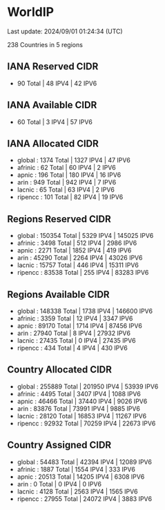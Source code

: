 # WorldIP

Last update: 2024/09/01 01:24:34 (UTC)

238 Countries in 5 regions

## IANA Reserved CIDR

- 90 Total | 48 IPV4 | 42 IPV6

## IANA Available CIDR

- 60 Total | 3 IPV4 | 57 IPV6

## IANA Allocated CIDR

- global : 1374 Total | 1327 IPV4 | 47 IPV6
- afrinic : 62 Total | 60 IPV4 | 2 IPV6
- apnic : 196 Total | 180 IPV4 | 16 IPV6
- arin : 949 Total | 942 IPV4 | 7 IPV6
- lacnic : 65 Total | 63 IPV4 | 2 IPV6
- ripencc : 101 Total | 82 IPV4 | 19 IPV6

## Regions Reserved CIDR

- global : 150354 Total | 5329 IPV4 | 145025 IPV6
- afrinic : 3498 Total | 512 IPV4 | 2986 IPV6
- apnic : 2271 Total | 1852 IPV4 | 419 IPV6
- arin : 45290 Total | 2264 IPV4 | 43026 IPV6
- lacnic : 15757 Total | 446 IPV4 | 15311 IPV6
- ripencc : 83538 Total | 255 IPV4 | 83283 IPV6

## Regions Available CIDR

- global : 148338 Total | 1738 IPV4 | 146600 IPV6
- afrinic : 3359 Total | 12 IPV4 | 3347 IPV6
- apnic : 89170 Total | 1714 IPV4 | 87456 IPV6
- arin : 27940 Total | 8 IPV4 | 27932 IPV6
- lacnic : 27435 Total | 0 IPV4 | 27435 IPV6
- ripencc : 434 Total | 4 IPV4 | 430 IPV6

## Country Allocated CIDR

- global : 255889 Total | 201950 IPV4 | 53939 IPV6
- afrinic : 4495 Total | 3407 IPV4 | 1088 IPV6
- apnic : 46466 Total | 37440 IPV4 | 9026 IPV6
- arin : 83876 Total | 73991 IPV4 | 9885 IPV6
- lacnic : 28120 Total | 16853 IPV4 | 11267 IPV6
- ripencc : 92932 Total | 70259 IPV4 | 22673 IPV6

## Country Assigned CIDR

- global : 54483 Total | 42394 IPV4 | 12089 IPV6
- afrinic : 1887 Total | 1554 IPV4 | 333 IPV6
- apnic : 20513 Total | 14205 IPV4 | 6308 IPV6
- arin : 0 Total | 0 IPV4 | 0 IPV6
- lacnic : 4128 Total | 2563 IPV4 | 1565 IPV6
- ripencc : 27955 Total | 24072 IPV4 | 3883 IPV6
